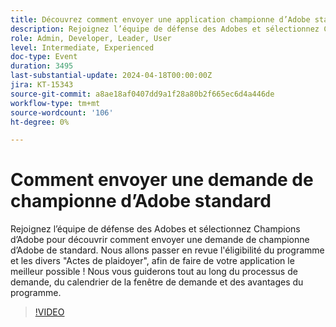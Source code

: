 ```yaml
---
title: Découvrez comment envoyer une application championne d’Adobe standard
description: Rejoignez l’équipe de défense des Adobes et sélectionnez Champions d’Adobe pour découvrir comment envoyer une candidature de championne d’Adobe remarquable. Nous vous guiderons tout au long du processus de demande, du calendrier de la fenêtre de demande et des avantages du programme.
role: Admin, Developer, Leader, User
level: Intermediate, Experienced
doc-type: Event
duration: 3495
last-substantial-update: 2024-04-18T00:00:00Z
jira: KT-15343
source-git-commit: a8ae18af0407dd9a1f28a80b2f665ec6d4a446de
workflow-type: tm+mt
source-wordcount: '106'
ht-degree: 0%

---
```



# Comment envoyer une demande de championne d’Adobe standard

Rejoignez l’équipe de défense des Adobes et sélectionnez Champions d’Adobe pour découvrir comment envoyer une demande de championne d’Adobe de standard. Nous allons passer en revue l&#39;éligibilité du programme et les divers &quot;Actes de plaidoyer&quot;, afin de faire de votre application le meilleur possible ! Nous vous guiderons tout au long du processus de demande, du calendrier de la fenêtre de demande et des avantages du programme.

>[!VIDEO](https://video.tv.adobe.com/v/3428431/?learn=on)
